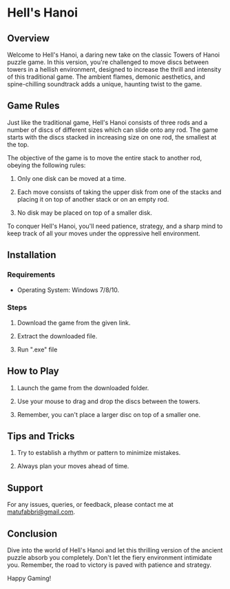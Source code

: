 
# Hell's Hanoi

## Overview

Welcome to Hell's Hanoi, a daring new take on the classic Towers of Hanoi puzzle game. In this version, you're challenged to move discs between towers in a hellish environment, designed to increase the thrill and intensity of this traditional game. The ambient flames, demonic aesthetics, and spine-chilling soundtrack adds a unique, haunting twist to the game.

## Game Rules

Just like the traditional game, Hell's Hanoi consists of three rods and a number of discs of different sizes which can slide onto any rod. The game starts with the discs stacked in increasing size on one rod, the smallest at the top.

The objective of the game is to move the entire stack to another rod, obeying the following rules:

1. Only one disk can be moved at a time.

2. Each move consists of taking the upper disk from one of the stacks and placing it on top of another stack or on an empty rod.

3. No disk may be placed on top of a smaller disk.

To conquer Hell's Hanoi, you'll need patience, strategy, and a sharp mind to keep track of all your moves under the oppressive hell environment.

## Installation 

### Requirements

- Operating System: Windows 7/8/10.

### Steps

1. Download the game from the given link.

2. Extract the downloaded file.

3. Run ".exe" file

## How to Play

1. Launch the game from the downloaded folder.

2. Use your mouse to drag and drop the discs between the towers.

3. Remember, you can't place a larger disc on top of a smaller one.

## Tips and Tricks

1. Try to establish a rhythm or pattern to minimize mistakes.

3. Always plan your moves ahead of time.

## Support

For any issues, queries, or feedback, please contact me at matufabbri@gmail.com.

## Conclusion

Dive into the world of Hell's Hanoi and let this thrilling version of the ancient puzzle absorb you completely. Don't let the fiery environment intimidate you. Remember, the road to victory is paved with patience and strategy.

Happy Gaming!
